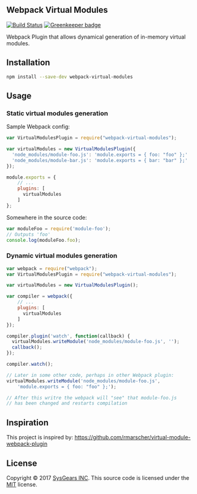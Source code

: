 ## Webpack Virtual Modules

[![Build Status](https://travis-ci.org/sysgears/webpack-virtual-modules.svg?branch=master)](https://travis-ci.org/sysgears/webpack-virtual-modules)
[![Greenkeeper badge](https://badges.greenkeeper.io/sysgears/webpack-virtual-modules.svg)](https://greenkeeper.io/)

Webpack Plugin that allows dynamical generation of in-memory virtual modules.

## Installation

```bash
npm install --save-dev webpack-virtual-modules
```

## Usage

### Static virtual modules generation

Sample Webpack config:

```js
var VirtualModulesPlugin = require("webpack-virtual-modules");

var virtualModules = new VirtualModulesPlugin({
  'node_modules/module-foo.js': 'module.exports = { foo: "foo" };'
  'node_modules/module-bar.js': 'module.exports = { bar: "bar" };'
});

module.exports = {
    // ...
    plugins: [
      virtualModules
    ]
};
```

Somewhere in the source code:

```js
var moduleFoo = require('module-foo');
// Outputs 'foo'
console.log(moduleFoo.foo);
```

### Dynamic virtual modules generation

```js
var webpack = require("webpack");
var VirtualModulesPlugin = require("webpack-virtual-modules");

var virtualModules = new VirtualModulesPlugin();

var compiler = webpack({
    // ...
    plugins: [
      virtualModules
    ]
});

compiler.plugin('watch', function(callback) {
  virtualModules.writeModule('node_modules/module-foo.js', '');
  callback();
});

compiler.watch();
```


```js
// Later in some other code, perhaps in other Webpack plugin:
virtualModules.writeModule('node_modules/module-foo.js', 
    'module.exports = { foo: "foo" };');

// After this writre the webpack will "see" that module-foo.js
// has been changed and restarts compilation
```

## Inspiration
This project is inspired by: https://github.com/rmarscher/virtual-module-webpack-plugin

## License
Copyright © 2017 [SysGears INC]. This source code is licensed under the [MIT] license.

[MIT]: LICENSE
[SysGears INC]: http://sysgears.com
